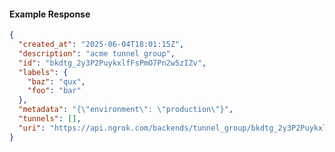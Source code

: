 <!-- Code generated for API Clients. DO NOT EDIT. -->

#### Example Response

```json
{
  "created_at": "2025-06-04T18:01:15Z",
  "description": "acme tunnel group",
  "id": "bkdtg_2y3P2PuykxlfFsPmO7Pn2w5zIZv",
  "labels": {
    "baz": "qux",
    "foo": "bar"
  },
  "metadata": "{\"environment\": \"production\"}",
  "tunnels": [],
  "uri": "https://api.ngrok.com/backends/tunnel_group/bkdtg_2y3P2PuykxlfFsPmO7Pn2w5zIZv"
}
```
